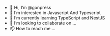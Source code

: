 - 👋 Hi, I’m @gonpress
- 👀 I’m interested in Javascript And Typescript
- 🌱 I’m currently learning TypeScript and NestJS
- 💞️ I’m looking to collaborate on ...
- 📫 How to reach me ...

<!---
gonpress/gonpress is a ✨ special ✨ repository because its `README.md` (this file) appears on your GitHub profile.
You can click the Preview link to take a look at your changes.
--->
